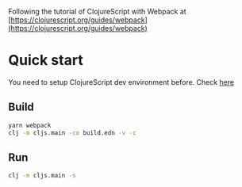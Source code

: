 Following the tutorial of ClojureScript with Webpack at [https://clojurescript.org/guides/webpack](https://clojurescript.org/guides/webpack)

# Quick start

You need to setup ClojureScript dev environment before. Check [here](https://clojurescript.org/guides/quick-start)

## Build

```bash
yarn webpack
clj -m cljs.main -co build.edn -v -c
```

## Run

```bash
clj -m cljs.main -s
```
